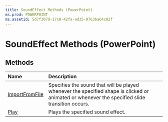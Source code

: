 ```yaml
---
title: SoundEffect Methods (PowerPoint)
ms.prod: POWERPOINT
ms.assetid: 5d7f307d-17c8-42fa-ad35-07636a64c02f
---
```



# SoundEffect Methods (PowerPoint)

## Methods



|**Name**|**Description**|
|:-----|:-----|
|[ImportFromFile](soundeffect-importfromfile-method-powerpoint.md)|Specifies the sound that will be played whenever the specified shape is clicked or animated or whenever the specified slide transition occurs.|
|[Play](soundeffect-play-method-powerpoint.md)|Plays the specified sound effect.|

